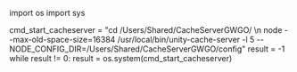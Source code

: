 import os
import sys

cmd_start_cacheserver = "cd /Users/Shared/CacheServerGWGO/ \n node --max-old-space-size=16384 /usr/local/bin/unity-cache-server -l 5 --NODE_CONFIG_DIR=/Users/Shared/CacheServerGWGO/config"
result = -1
while result != 0:
result = os.system(cmd_start_cacheserver)